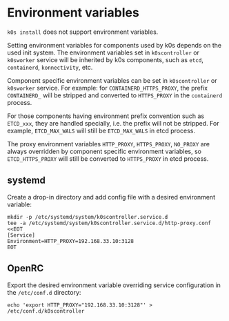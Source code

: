 <!--
SPDX-FileCopyrightText: 2021 k0s authors
SPDX-License-Identifier: CC-BY-SA-4.0
-->

# Environment variables

`k0s install` does not support environment variables.

Setting environment variables for components used by k0s depends on the used init system. The environment variables set in `k0scontroller` or `k0sworker` service will be inherited by k0s components, such as `etcd`, `containerd`, `konnectivity`, etc.

Component specific environment variables can be set in `k0scontroller` or `k0sworker` service. For example: for `CONTAINERD_HTTPS_PROXY`, the prefix `CONTAINERD_` will be stripped and converted to `HTTPS_PROXY` in the `containerd` process.

For those components having environment prefix convention such as `ETCD_xxx`,
they are handled specially, i.e. the prefix will not be stripped. For example,
`ETCD_MAX_WALS` will still be `ETCD_MAX_WALS` in etcd process.

The proxy environment variables `HTTP_PROXY`, `HTTPS_PROXY`, `NO_PROXY` are
always overridden by component specific environment variables, so
`ETCD_HTTPS_PROXY` will still be converted to `HTTPS_PROXY` in etcd process.

## systemd

Create a drop-in directory and add config file with a desired environment variable:

```shell
mkdir -p /etc/systemd/system/k0scontroller.service.d
tee -a /etc/systemd/system/k0scontroller.service.d/http-proxy.conf <<EOT
[Service]
Environment=HTTP_PROXY=192.168.33.10:3128
EOT
```

## OpenRC

Export the desired environment variable overriding service configuration in the
`/etc/conf.d` directory:

```shell
echo 'export HTTP_PROXY="192.168.33.10:3128"' > /etc/conf.d/k0scontroller
```
